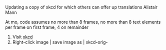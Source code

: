 Updating a copy of xkcd for which others can offer up translations
Alistair Mann

At mo, code assumes no more than 8 frames, no more than 8 text elements per frame on first frame, 4 on remainder

 1. Visit [xkcd](https://xkcd.com/)
 2. Right-click image | save image as | xkcd-orig-<title>.png | save
 3. Open GIMP
 4. File | open | xkcd-orig-<title>.png | open
 5. file | save as | xkcd-orig-<title>.xcf | save
 6. print the image
  1. title the image
  2. Record dimensions of image
  3. Hover image on site: is there a title=”” popup? If so, note a fr0001 
  4. label the textual elements (“fr0104” etc)
   1. If some textual elements repeat (“Yes”, “X” etc) then label the first, second and subsequent label with a new lable AND the original. This sign that position changes but the newmark doesn't
  5. ~~label point elements (“speech line”) leaving original lines in this time~~
 1. Title two tables 
  1. textual
   1. one row per textual elements
   1. cols: corner; x,y, w
  1. ~~point elements~~
   1. ~~one row per two points (“pt1, pt2”)~~
   1. ~~Cols: xy->xy~~
 1. Co-ords:
  1. For each textual element
     1. determine where the corner should go (just tl, tr, bl, br for now)
   2. Get pixel co-ords for textual element and point elements
   3. determine max width of bubble
 9. Erase all textual and speech bubble elements
 10. File | save as | xkcd-notext-<title>.xcf
 11. File | export … | export | export
 12. Close gimp
 13. Upload png to imgur and capture img src address
 14. At www.csi18n.com, mkdir -p ~/csi18n/xkcd/<title> //title should use underscore not spaces
  1. cd ~/csi18n/xkcd/<title>
  2. cp ../20141201/index.php . (or whichever is most recent version)
  3. cp ../20141201/index.html .
  4. Edit index.html
   1. search/replace previous title with new
   2. change <img src=”
   3. Change attribution
   4. Change date
   5. Change “prev” link to last xkcd
   6. change divs to handle particular number this day
   7. change textareas to handle particular number this day
   8. comment out unused createDialog_v2s  in xkcdShow()
   9. ~~comment out unused items in xkcdShowLines()~~
   10. Data for xkcdShow() for BT, TL etc, co-ords and widths
   11. Review xkcdShow() font sizes
   12. ~~Data for xkcdShowLines() for speech lines~~
   13. If see-through PNG
    1. Work up each z-index
    2. Add second area map because closer z-index of see through PNG means can't click text behind. A better solution: divide PNG into four around unused center 
   14. hidden image title?
    1. If necc, uncomment hideWhatWasImgTitle
    2. If necc, hideWhatWasImgTitle, showWhatWasImgTitle correct element
    3. Correct image-map via [image maps](http://www.image-maps.com/)
     1. Use the first <area … tag in the html code
   15. in index.php,
    1. search replace old title with new
    2. change container_width to match image width
    3. ~~edit “handle POSTS” to suit~~
    4. edit “check if enough to POST” to suit
    5. ~~edit “perform POSTs”~~
    6. Modify script_uri to suit
    7. edit “check guest params inbound”, ensure sizeof correct!
    8. Edit “reset all the things, if not got expected things “
   16. in ../common_javascript_v2.html (if additional elements needed)
    1. extend if $el … to suit (two loads)
    2. extend handler_fr... to suit 
    3. extend localstorage.setitem to suit
    4. extend d.innerHTML to suit
    5. extend xkcdShow to suit
   17. When dealing with same newmark, different location
    1. Add content to the uncircled/first label
    2. Circled labels should copy
    3. index.html/createDialog_v2 should change 10th arg so newmark matches first in line
    4. index.html comment out textareas for those elements reusing labels
    5. index.php comment out IFs for those elements reusing labels
    6. index.php comment out post_a_new for those elements reusing labels
    7. index.php LEAVE unused elements in allcrids
 15. Tie in this page to any indexing pages:
  1. add as “next” to previous index.html
  2. add to xkcd/index.html
 16. At site: Page should now work, with 404s for text. add English text as available translation:
  1. Make sure your credentials are correct in Globe | username / password -- they default to test05
  1. For each “404”
   1. Click
   2. Offer Another
   3. Add original English
   4. Anonymous
   5. Submit
  2. Make text a bit larger/smaller to suit
 17. Adjust co-ords to suity
